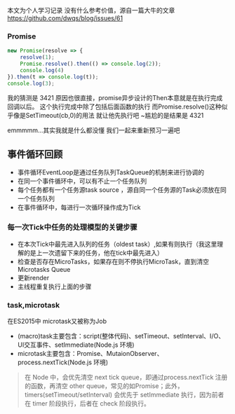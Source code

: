 本文为个人学习记录
没有什么参考价值，源自一篇大牛的文章
https://github.com/dwqs/blog/issues/61
### Promise
``` javascript
new Promise(resolve => {
    resolve(1);
    Promise.resolve().then(() => console.log(2));
    console.log(4)
}).then(t => console.log(t));
console.log(3);
```
我的猜测是
3421
原因也很直接，promise异步设计的Then本意就是在执行完成回调以后。
这个执行完成中除了包括后面函数的执行
而Promise.resolve()这种似乎像是SetTimeout(cb,0)的用法
就让他先执行吧
~尴尬的是结果是
4321

emmmmm...其实我就是什么都没懂
我们一起来重新预习一遍吧

## 事件循环回顾

- 事件循环EventLoop是通过任务队列TaskQueue的机制来进行协调的
- 在同一个事件循环中，可以有不止一个任务队列
- 每个任务都有一个任务源task source ，源自同一个任务源的Task必须放在同一个任务队列
- 在事件循环中，每进行一次循环操作成为Tick
### 每一次Tick中任务的处理模型的关键步骤

- 在本次Tick中最先进入队列的任务（oldest task）,如果有则执行（我这里理解的是上一次遗留下来的任务，他在tick中最先进入）
- 检查是否存在MicroTasks，如果存在则不停执行MicroTask，直到清空 Microtasks Queue
- 更新render
- 主线程重复执行上面的步骤

### task,microtask
在ES2015中 microtask又被称为Job

- (macro)task主要包含：script(整体代码)、setTimeout、setInterval、I/O、UI交互事件、setImmediate(Node.js 环境)
- microtask主要包含：Promise、MutaionObserver、process.nextTick(Node.js 环境)

> 在 Node 中，会优先清空 next tick queue，即通过process.nextTick 注册的函数，再清空 other queue，常见的如Promise；此外，timers(setTimeout/setInterval) 会优先于 setImmediate 执行，因为前者在 timer 阶段执行，后者在 check 阶段执行。